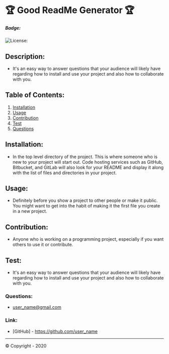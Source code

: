 
# 🏆 Good ReadMe Generator 🏆

##### **Badge:**
![License: ](https://img.shields.io/badge/License-MIT-green)


## **Description:**
* It's an easy way to answer questions that your audience will likely have regarding how to install and use your project and also how to collaborate with you.

## **Table of Contents:**
1. [Installation](#installation)
2. [Usage](#usage)
3. [Contribution](#contribution)
4. [Test](#test)
5. [Questions](#questions)

## **Installation:**
* In the top level directory of the project. This is where someone who is new to your project will start out. Code hosting services such as GitHub, Bitbucket, and GitLab will also look for your README and display it along with the list of files and directories in your project.

## **Usage:**
* Definitely before you show a project to other people or make it public. You might want to get into the habit of making it the first file you create in a new project.

## **Contribution:**
* Anyone who is working on a programming project, especially if you want others to use it or contribute.

## **Test:**
* It's an easy way to answer questions that your audience will likely have regarding how to install and use your project and also how to collaborate with you.

### **Questions:**
* user_name@gmail.com

### **Link:**
* [GitHub] - https://github.com/user_name

-------------
© Copyright - 2020


